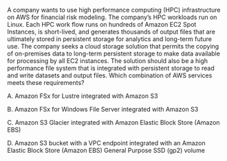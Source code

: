 A company wants to use high performance computing (HPC) infrastructure on AWS for financial risk modeling. The company’s HPC workloads run on Linux. Each HPC work­ flow runs on hundreds of Amazon EC2 Spot Instances, is short-lived, and generates thousands of output files that are ultimately stored in persistent storage for analytics and long-term future use. The company seeks a cloud storage solution that permits the copying of on-premises data to long-term persistent storage to make data available for processing by all EC2 instances. The solution should also be a high performance file system that is integrated with persistent storage to read and write datasets and output files. Which combination of AWS services meets these requirements? 

A. Amazon FSx for Lustre integrated with Amazon S3 

B. Amazon FSx for Windows File Server integrated with Amazon S3 

C. Amazon S3 Glacier integrated with Amazon Elastic Block Store (Amazon EBS) 

D. Amazon S3 bucket with a VPC endpoint integrated with an Amazon Elastic Block Store (Amazon EBS) General Purpose SSD (gp2) volume
